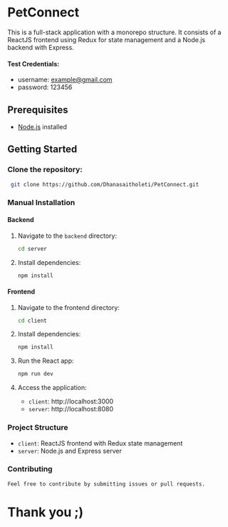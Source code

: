 # PetConnect

This is a full-stack application with a monorepo structure. It consists of a ReactJS frontend using Redux for state management and a Node.js backend with Express.

#### Test Credentials:

- username: example@gmail.com
- password: 123456

## Prerequisites

- [Node.js](https://nodejs.org/) installed

## Getting Started

### Clone the repository:

```bash
 git clone https://github.com/Dhanasaitholeti/PetConnect.git
```

### Manual Installation

#### Backend

1. Navigate to the `backend` directory:

   ```bash
   cd server
   ```

2. Install dependencies:

   ```bash
   npm install
   ```

#### Frontend

1. Navigate to the frontend directory:

   ```bash
   cd client
   ```

2. Install dependencies:
   ```bash
   npm install
   ```
3. Run the React app:

   ```bash
   npm run dev
   ```

4. Access the application:

   - `client`: http://localhost:3000
   - `server`: http://localhost:8080

### Project Structure

- `client`: ReactJS frontend with Redux state management
- `server`: Node.js and Express server

### Contributing

    Feel free to contribute by submitting issues or pull requests.

# Thank you ;)
